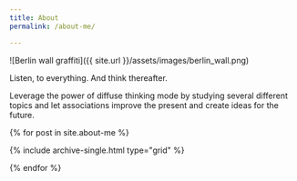 ```yaml
---
title: About
permalink: /about-me/

---
```

![Berlin wall graffiti]({{ site.url }}/assets/images/berlin_wall.png)

Listen, to everything. And think thereafter.

Leverage the power of diffuse thinking mode by studying several different topics and let associations improve the present and create ideas for the future.

{% for post in site.about-me %}

{% include archive-single.html type="grid" %}

{% endfor %}
